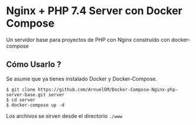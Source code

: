 # Nginx + PHP 7.4 Server con Docker Compose

Un servidor base para proyectos de PHP con Nginx construido con docker-compose

## Cómo Usarlo ?

Se asume que ya tienes instalado Docker y Docker-Compose.

```
$ git clone https://github.com/ArnuelGM/Docker-Compose-Nginx-php-server-base.git server
$ cd server
$ docker-compose up -d
```

Los archivos se sirven desde el directorio `./www`